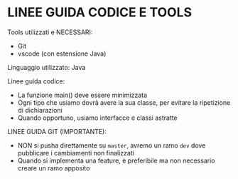 # LINEE GUIDA CODICE E TOOLS

Tools utilizzati e NECESSARI:
- Git
- vscode (con estensione Java)

Linguaggio utilizzato: Java

Linee guida codice:
- La funzione main() deve essere minimizzata
- Ogni tipo che usiamo dovrà avere la sua classe, per evitare la ripetizione di dichiarazioni
- Quando opportuno, usiamo interfacce e classi astratte

LINEE GUIDA GIT (IMPORTANTE):
- NON si pusha direttamente su `master`, avremo un ramo `dev` dove pubblicare i cambiamenti non finalizzati
- Quando si implementa una feature, è preferibile ma non necessario creare un ramo apposito
